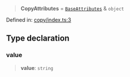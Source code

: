 > **CopyAttributes** = [`BaseAttributes`](/PUBLIC_PATH/type-aliases/BaseAttributes.md) & `object`

Defined in: [copy/index.ts:3](https://github.com/rossrobino/components/blob/main/packages/drab/src/copy/index.ts#L3)

## Type declaration

### value

> **value**: `string`
